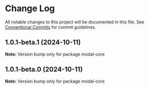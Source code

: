 # Change Log

All notable changes to this project will be documented in this file.
See [Conventional Commits](https://conventionalcommits.org) for commit guidelines.

## 1.0.1-beta.1 (2024-10-11)

**Note:** Version bump only for package modal-core





## 1.0.1-beta.0 (2024-10-11)

**Note:** Version bump only for package modal-core
